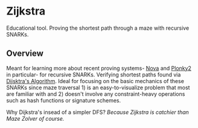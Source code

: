 # Zijkstra

Educational tool. Proving the shortest path through a maze with recursive SNARKs. 

## Overview

Meant for learning more about recent proving systems- [Nova](https://github.com/microsoft/Nova) and [Plonky2](https://github.com/mir-protocol/plonky2) in particular- for recursive SNARKs. Verifying shortest paths found via [Dijsktra's Algorithm](https://www.geeksforgeeks.org/dijkstras-shortest-path-algorithm-greedy-algo-7/). Ideal for focusing on the basic mechanics of these SNARKs since maze traversal 1) is an easy-to-visualize problem that most are familiar with and 2) doesn't involve any constraint-heavy operations such as hash functions or signature schemes. 

Why Dijkstra's insead of a simpler DFS? *Because Zijkstra is catchier than Maze Zolver of course.*
